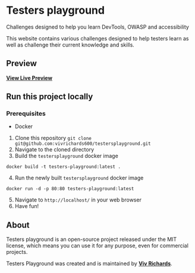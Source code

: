 # Testers playground    
Challenges designed to help you learn DevTools, OWASP and accessibility 

This website contains various challenges designed to help testers learn as well as challenge their current knowledge and skills.

## Preview

**[View Live Preview](http://playground.epizy.com/)**

## Run this project locally
### Prerequisites
- Docker

1. Clone this repository `git clone git@github.com:vivrichards600/testersplayground.git`
2. Navigate to the cloned directory
3. Build the `testersplayground` docker image
```
docker build -t testers-playground:latest .
```
4. Run the newly built `testersplayground` docker image
```
docker run -d -p 80:80 testers-playground:latest
```
5. Navigate to `http://localhost/` in your web browser
6. Have fun!

## About

Testers playground is an open-source project released under the MIT license, which means you can use it for any purpose, even for commercial projects.

Testers Playground was created and is maintained by **[Viv Richards](https://vivrichards.co.uk/)**.
